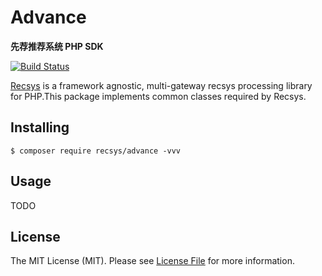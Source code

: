 # Advance

**先荐推荐系统 PHP SDK**

[![Build Status](https://www.travis-ci.org/recsyssdk/advance.svg?branch=master)](https://www.travis-ci.org/recsyssdk/advance)

[Recsys](https://github.com/recsyssdk/common) is a framework agnostic, multi-gateway recsys processing library for PHP.This package implements common classes required by Recsys.

## Installing

```shell
$ composer require recsys/advance -vvv
```

## Usage

TODO

## License

The MIT License (MIT). Please see [License File](LICENSE) for more information.